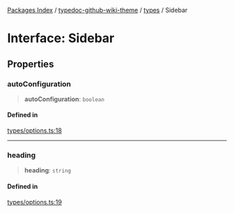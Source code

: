 [Packages Index](../../../README.md) / [typedoc-github-wiki-theme](../../README.md) / [types](../README.md) / Sidebar

# Interface: Sidebar

## Properties

### autoConfiguration

> **autoConfiguration**: `boolean`

#### Defined in

[types/options.ts:18](https://github.com/typedoc2md/typedoc-plugin-markdown/blob/352ce41370cee18034e72b7c2f3874bbfe56f96f/packages/typedoc-github-wiki-theme/src/types/options.ts#L18)

***

### heading

> **heading**: `string`

#### Defined in

[types/options.ts:19](https://github.com/typedoc2md/typedoc-plugin-markdown/blob/352ce41370cee18034e72b7c2f3874bbfe56f96f/packages/typedoc-github-wiki-theme/src/types/options.ts#L19)
